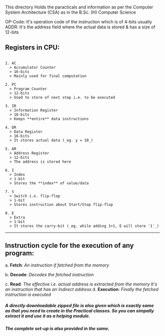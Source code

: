 This directory Holds the paracticals and information as per the Computer System Architecture (CSA) as in the B.Sc. (H) Computer Science

  OP-Code: It's operation code of the instruction which is of 4-bits usually
  ADDR: It's the address field where the actual data is stored & has a size of 12-bits


## Registers in CPU:
```

1. AC
  > Accumulator Counter
  > 16-bits
  > Mainly used for final computation

2. PC
  > Program Counter
  > 12-bits
  > Used to store of next step i.e. to be executed

3. IR
  > Information Register
  > 16-bits
  > Keeps **entire** data instructions

4. DR
  > Data Register
  > 16-bits
  > It stores actual data (_eg. y = 10_)

5. AR
  > Address Register
  > 12-bits
  > The address is stored here

6. I
  > Index
  > 1-bit
  > Stores the **index** of value/data

7. S
  > Switch i.e. flip-flop
  > 1-bit
  > Stores instruction about Start/Stop flip-flop

8. E
  > Extra
  > 1-bit
  > It stores the carry-bit (_eg. while adding 1+1, E will store '1'_)

```

<hr />

## Instruction cycle for the execution of any program:

a. **Fetch**:
    _An instruction if fetched from the memory_

b. **Decode**:
    _Decodes the fetched instruction_

c. **Read**:
    _The effective i.e. actual address is extracted from the memory_
    _It's an instruction that has an Indirect address_
d. **Execution**:
    _Finally the fetched instruction is executed_


##### A directly downloadable zipped file is also given which is exactly same as that you need to create in the Practical classes. So you can simpally extract it and use it as a helping module.
##### The complete set-up is also provided in the same.
